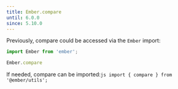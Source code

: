```yaml
---
title: Ember.compare
until: 6.0.0
since: 5.10.0
---
```



Previously, compare could be accessed via the `Ember` import:
```js
import Ember from 'ember';

Ember.compare
```

 If needed, compare can be imported:```js
import { compare } from '@ember/utils';```
